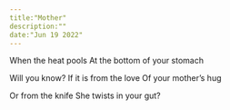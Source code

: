 ```yaml
---
title:"Mother"
description:""
date:"Jun 19 2022"
---
```

When the heat pools
At the bottom of your stomach

Will you know?
If it is from the love
Of your mother’s hug

Or from the knife
She twists in your gut?
